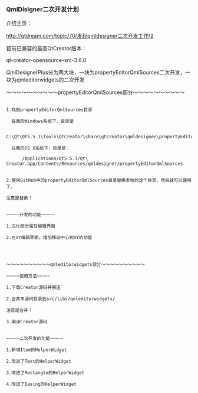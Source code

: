 ### QmlDisigner二次开发计划

介绍主页：

http://qtdream.com/topic/70/发起qmldesigner二次开发工作/2

目前已兼容的最高QtCreator版本：

qt-creator-opensource-src-3.6.0


QmlDesignerPlus分为两大块，一块为propertyEditorQmlSources二次开发，一块为qmleditorwidgets的二次开发




～～～～～～～～～～propertyEditorQmlSources部分～～～～～～～～～～

~~~~~使用方法~~~~~

1.找到propertyEditorQmlSources目录

  在我的Windows系统下，目录是
  
      C:\Qt\Qt5.5.1\Tools\QtCreator\share\qtcreator\qmldesigner\propertyEditorQmlSources
      
  在我的OS X系统下，目录是：
  
      /Applications/Qt5.5.1/Qt\ Creator.app/Contents/Resources/qmldesigner/propertyEditorQmlSources
      

2.使用GitHub中的propertyEditorQmlSources目录替换本地的这个目录，然后就可以使用了。

注意是替换！


~~~~~开发的功能~~~~~

1.汉化部分属性编辑界面

2.在XY编辑界面，增加移动中心到XY的功能




～～～～～～～～～～qmleditorwidgets部分～～～～～～～～～～

~~~~~使用方法~~~~~

1.下载Creator源码并解压

2.合并本源码目录到src/libs/qmleditorwidgets/

注意是合并！

3.编译Creator源码


~~~~~二次开发的功能~~~~~

1.新增Item的HelperWidget

2.改进了Text的HelperWidget

3.改进了Rectangle的HelperWidget

4.改进了Easing的HelperWidget
